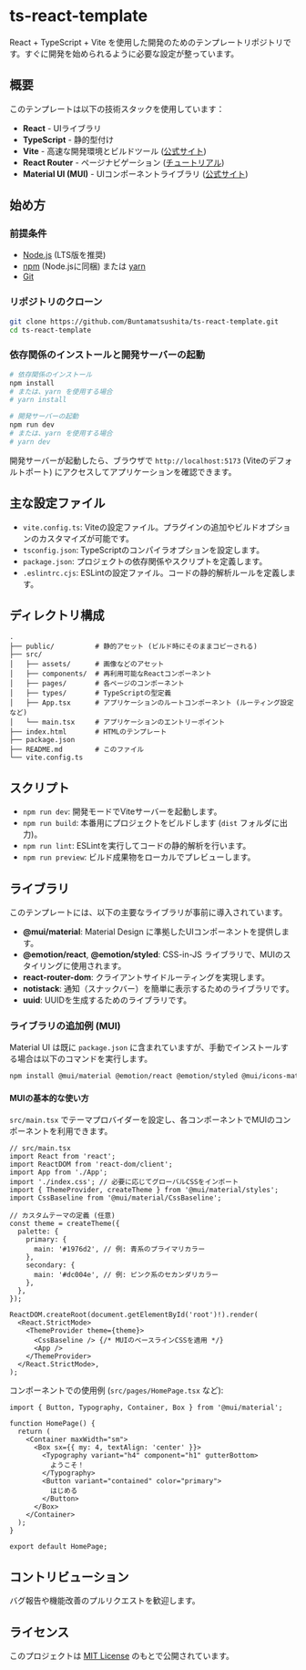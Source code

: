 # ts-react-template

React + TypeScript + Vite を使用した開発のためのテンプレートリポジトリです。すぐに開発を始められるように必要な設定が整っています。

## 概要

このテンプレートは以下の技術スタックを使用しています：

- **React** - UIライブラリ
- **TypeScript** - 静的型付け
- **Vite** - 高速な開発環境とビルドツール ([公式サイト](https://ja.vitejs.dev/))
- **React Router** - ページナビゲーション ([チュートリアル](https://reactrouter.com/en/main/start/tutorial))
- **Material UI (MUI)** - UIコンポーネントライブラリ ([公式サイト](https://mui.com/))

## 始め方

### 前提条件

- [Node.js](https://nodejs.org/) (LTS版を推奨)
- [npm](https://www.npmjs.com/) (Node.jsに同梱) または [yarn](https://yarnpkg.com/)
- [Git](https://git-scm.com/)

### リポジトリのクローン

```bash
git clone https://github.com/Buntamatsushita/ts-react-template.git
cd ts-react-template
```

### 依存関係のインストールと開発サーバーの起動

```bash
# 依存関係のインストール
npm install
# または、yarn を使用する場合
# yarn install

# 開発サーバーの起動
npm run dev
# または、yarn を使用する場合
# yarn dev
```

開発サーバーが起動したら、ブラウザで `http://localhost:5173` (Viteのデフォルトポート) にアクセスしてアプリケーションを確認できます。

## 主な設定ファイル

- `vite.config.ts`: Viteの設定ファイル。プラグインの追加やビルドオプションのカスタマイズが可能です。
- `tsconfig.json`: TypeScriptのコンパイラオプションを設定します。
- `package.json`: プロジェクトの依存関係やスクリプトを定義します。
- `.eslintrc.cjs`: ESLintの設定ファイル。コードの静的解析ルールを定義します。

## ディレクトリ構成

```
.
├── public/          # 静的アセット (ビルド時にそのままコピーされる)
├── src/
│   ├── assets/      # 画像などのアセット
│   ├── components/  # 再利用可能なReactコンポーネント
│   ├── pages/       # 各ページのコンポーネント
│   ├── types/       # TypeScriptの型定義
│   ├── App.tsx      # アプリケーションのルートコンポーネント (ルーティング設定など)
│   └── main.tsx     # アプリケーションのエントリーポイント
├── index.html       # HTMLのテンプレート
├── package.json
├── README.md        # このファイル
└── vite.config.ts
```

## スクリプト

- `npm run dev`: 開発モードでViteサーバーを起動します。
- `npm run build`: 本番用にプロジェクトをビルドします (`dist` フォルダに出力)。
- `npm run lint`: ESLintを実行してコードの静的解析を行います。
- `npm run preview`: ビルド成果物をローカルでプレビューします。

## ライブラリ

このテンプレートには、以下の主要なライブラリが事前に導入されています。

- **@mui/material**: Material Design に準拠したUIコンポーネントを提供します。
- **@emotion/react**, **@emotion/styled**: CSS-in-JS ライブラリで、MUIのスタイリングに使用されます。
- **react-router-dom**: クライアントサイドルーティングを実現します。
- **notistack**: 通知（スナックバー）を簡単に表示するためのライブラリです。
- **uuid**: UUIDを生成するためのライブラリです。

### ライブラリの追加例 (MUI)

Material UI は既に `package.json` に含まれていますが、手動でインストールする場合は以下のコマンドを実行します。

```bash
npm install @mui/material @emotion/react @emotion/styled @mui/icons-material
```

#### MUIの基本的な使い方

`src/main.tsx` でテーマプロバイダーを設定し、各コンポーネントでMUIのコンポーネントを利用できます。

```tsx
// src/main.tsx
import React from 'react';
import ReactDOM from 'react-dom/client';
import App from './App';
import './index.css'; // 必要に応じてグローバルCSSをインポート
import { ThemeProvider, createTheme } from '@mui/material/styles';
import CssBaseline from '@mui/material/CssBaseline';

// カスタムテーマの定義 (任意)
const theme = createTheme({
  palette: {
    primary: {
      main: '#1976d2', // 例: 青系のプライマリカラー
    },
    secondary: {
      main: '#dc004e', // 例: ピンク系のセカンダリカラー
    },
  },
});

ReactDOM.createRoot(document.getElementById('root')!).render(
  <React.StrictMode>
    <ThemeProvider theme={theme}>
      <CssBaseline /> {/* MUIのベースラインCSSを適用 */}
      <App />
    </ThemeProvider>
  </React.StrictMode>,
);
```

コンポーネントでの使用例 (`src/pages/HomePage.tsx` など):

```tsx
import { Button, Typography, Container, Box } from '@mui/material';

function HomePage() {
  return (
    <Container maxWidth="sm">
      <Box sx={{ my: 4, textAlign: 'center' }}>
        <Typography variant="h4" component="h1" gutterBottom>
          ようこそ！
        </Typography>
        <Button variant="contained" color="primary">
          はじめる
        </Button>
      </Box>
    </Container>
  );
}

export default HomePage;
```

## コントリビューション

バグ報告や機能改善のプルリクエストを歓迎します。

## ライセンス

このプロジェクトは [MIT License](LICENSE) のもとで公開されています。
